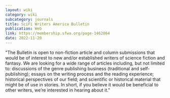 ```yaml
---
layout: wiki
category: wiki
subcategory: journals
title: SciFi Writers America Bulletin
publication: Web
link: https://membership.sfwa.org/page-1462864
date: 2022-11-20
---
```


"The Bulletin is open to non-fiction article and column submissions that would be of interest to new and/or established writers of science fiction and fantasy. We are looking for a wide range of articles including, but not limited to: discussions of the genre publishing business (traditional and self-publishing); essays on the writing process and the reading experience; historical perspectives of our field; and scientific or historical material that might be of use in stories. In short, if you believe it would be beneficial to other writers, we’re interested in hearing about it."
